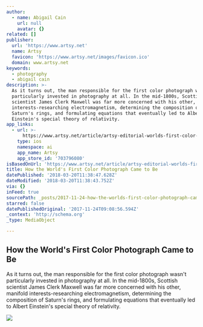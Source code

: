 ```yaml
---
author:
  - name: Abigail Cain
    url: null
    avatar: {}
related: []
publisher:
  url: 'https://www.artsy.net'
  name: Artsy
  favicon: 'https://www.artsy.net/images/favicon.ico'
  domain: www.artsy.net
keywords:
  - photography
  - abigail cain
description: >-
  As it turns out, the man responsible for the first color photograph wasn't
  particularly invested in photography at all. In the mid-1800s, Scottish
  scientist James Clerk Maxwell was far more concerned with his other, manifold
  interests-researching electromagnetism, determining the composition of
  Saturn's rings, and formulating equations that eventually led to Albert
  Einstein's special theory of relativity.
app_links:
  - url: >-
      https://www.artsy.net/article/artsy-editorial-worlds-first-color-photograph
    type: ios
    namespace: ai
    app_name: Artsy
    app_store_id: '703796080'
isBasedOnUrl: 'https://www.artsy.net/article/artsy-editorial-worlds-first-color-photograph'
title: How the World's First Color Photograph Came to Be
datePublished: '2018-03-20T11:38:47.628Z'
dateModified: '2018-03-20T11:38:43.752Z'
via: {}
inFeed: true
sourcePath: _posts/2017-11-24-how-the-worlds-first-color-photograph-came-to-be.md
starred: false
datePublishedOriginal: '2017-11-24T09:08:56.594Z'
_context: 'http://schema.org'
_type: MediaObject

---
```

<article style=""><h1>How the World's First Color Photograph Came to Be</h1><p>As it turns out, the man responsible for the first color photograph wasn't particularly invested in photography at all. In the mid-1800s, Scottish scientist James Clerk Maxwell was far more concerned with his other, manifold interests-researching electromagnetism, determining the composition of Saturn's rings, and formulating equations that eventually led to Albert Einstein's special theory of relativity.</p><img src="https://artsy-media-uploads.s3.amazonaws.com/B0J_nwxQPWZ0_CXwdnRrRQ%2Fsocial+color+photo.jpg" /></article>